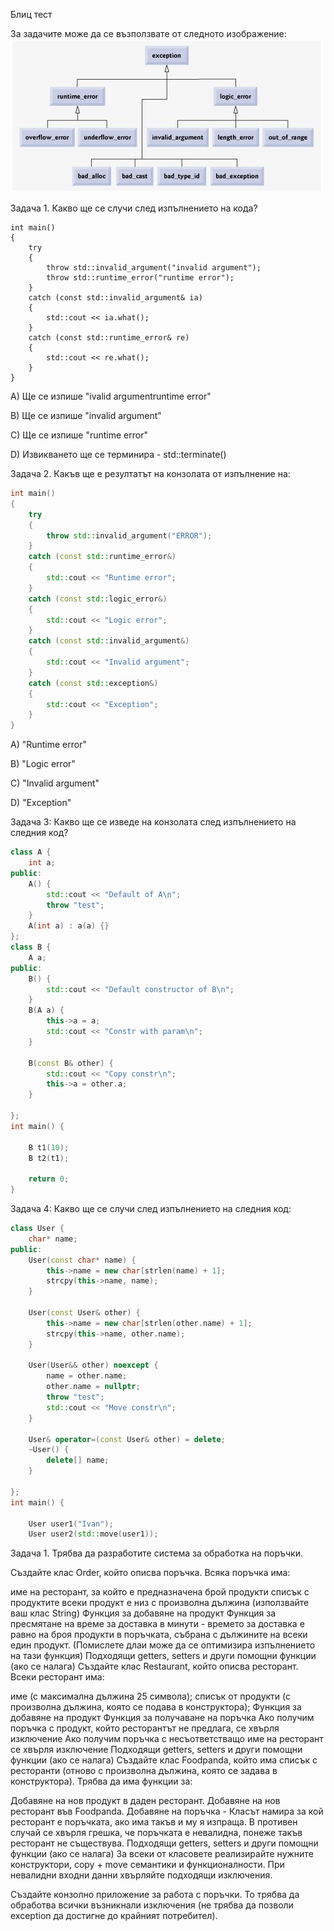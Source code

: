 Блиц тест 

За задачите може да се възползвате от следното изображение:
![exceptions](./img/exceptions.jfif)

Задача 1. Какво ще се случи след изпълнението на кода?
```
int main()
{
    try
	{
		throw std::invalid_argument("invalid argument");
		throw std::runtime_error("runtime error");
	}
	catch (const std::invalid_argument& ia)
	{
		std::cout << ia.what();
	}
	catch (const std::runtime_error& re)
	{
		std::cout << re.what();
	}
}
```
A) Ще се изпише "ivalid argumentruntime error"

B) Ще се изпише "invalid argument"

C) Ще се изпише "runtime error"

D) Извикването ще се терминира - std::terminate()

Задача 2. Какъв ще е резултатът на конзолата от изпълнение на:
```c++
int main()
{
	try
	{
		throw std::invalid_argument("ERROR");
	}
	catch (const std::runtime_error&)
	{
		std::cout << "Runtime error";
	}
	catch (const std::logic_error&)
	{
		std::cout << "Logic error";
	}
	catch (const std::invalid_argument&)
	{
		std::cout << "Invalid argument";
	}
	catch (const std::exception&)
	{
		std::cout << "Exception";
	}
}
```
А) "Runtime error"

B) "Logic error"

C) "Invalid argument"

D) "Exception"

Задача 3: Какво ще се изведе на конзолата след изпълнението на следния код?

```c++
class A {
	int a;
public:
	A() {
		std::cout << "Default of A\n";
		throw "test";
	}
	A(int a) : a(a) {}
};
class B {
	A a;
public:
	B() {
		std::cout << "Default constructor of B\n";
	}
	B(A a) {
		this->a = a;
		std::cout << "Constr with param\n";
	}

	B(const B& other) {
		std::cout << "Copy constr\n";
		this->a = other.a;
	}

};
int main() {

	B t1(10);
	B t2(t1);

	return 0;
}
```

Задача 4: Какво ще се случи след изпълнението на следния код:
```c++
class User {
	char* name;
public:
	User(const char* name) {
		this->name = new char[strlen(name) + 1];
		strcpy(this->name, name);
	}

	User(const User& other) {
		this->name = new char[strlen(other.name) + 1];
		strcpy(this->name, other.name);
	}

	User(User&& other) noexcept {
		name = other.name;
		other.name = nullptr;
		throw "test";
		std::cout << "Move constr\n";
	}

	User& operator=(const User& other) = delete;
	~User() {
		delete[] name;
	}

};
int main() {

	User user1("Ivan");
	User user2(std::move(user1));
```


Задача 1. Трябва да разработите система за обработка на поръчки.

Създайте клас Order, който описва поръчка. Всяка поръчка има:

име на ресторант, за който е предназначена
брой продукти
списък с продуктите
всеки продукт е низ с произволна дължина (използвайте ваш клас String)
Функция за добавяне на продукт
Функция за пресмятане на време за доставка в минути - времето за доставка е равно на броя продукти в поръчката, събрана с дължините на всеки един продукт. (Помислете длаи може да се оптимизира изпълнението на тази функция)
Подходящи getters, setters и други помощни функции (ако се налага)
Създайте клас Restaurant, който описва ресторант. Всеки ресторант има:

име (с максимална дължина 25 символа);
списък от продукти (с произволна дължина, която се подава в конструктора);
Функция за добавяне на продукт
Функция за получаване на поръчка
Ако получим поръчка с продукт, който ресторантът не предлага, се хвърля изключение
Ако получим поръчка с несъответстващо име на ресторант се хвърля изключение
Подходящи getters, setters и други помощни функции (ако се налага)
Създайте клас Foodpanda, който има списък с ресторанти (отново с произволна дължина, която се задава в конструктора). Трябва да има функции за:

Добавяне на нов продукт в даден ресторант.
Добавяне на нов ресторант във Foodpanda.
Добавяне на поръчка - Класът намира за кой ресторант е поръчката, ако има такъв и му я изпраща. В противен случай се хвърля грешка, че поръчката е невалидна, понеже такъв ресторант не съществува.
Подходящи getters, setters и други помощни функции (ако се налага)
За всеки от класовете реализирайте нужните конструктори, copy + move семантики и функционалности. При невалидни входни данни хвърляйте подходящи изключения.

Създайте конзолно приложение за работа с поръчки. То трябва да обработва всички възникнали изключения (не трябва да позволи exception да достигне до крайният потребител).